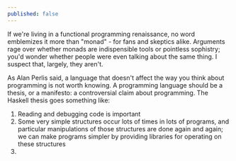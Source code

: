 ```yaml
---
published: false
---
```


If we're living in a functional programming renaissance, no word emblemizes it more than "monad" - for fans and skeptics alike. Arguments rage over whether monads are indispensible tools or pointless sophistry; you'd wonder whether people were even talking about the same thing. I suspect that, largely, they aren't.

As Alan Perlis said, a language that doesn't affect the way you think about programming is not worth knowing. A programming language should be a thesis, or a manifesto: a controversial claim about programming. The Haskell thesis goes something like:

 1. Reading and debugging code is important
 1. Some very simple structures occur lots of times in lots of programs, and particular manipulations of those structures are done again and again; we can make programs simpler by providing libraries for operating on these structures
 1. 